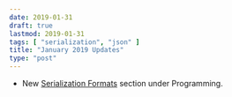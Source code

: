 ```yaml
---
date: 2019-01-31
draft: true
lastmod: 2019-01-31
tags: [ "serialization", "json" ]
title: "January 2019 Updates"
type: "post"
---
```


* New [Serialization Formats](/programming/serialization-formats) section under Programming.